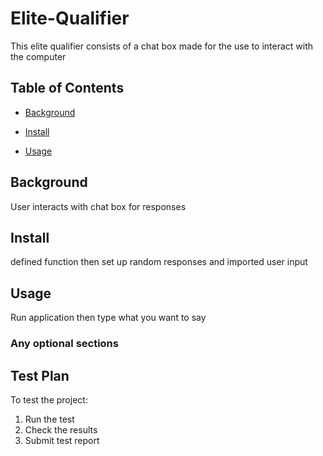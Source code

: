 # Elite-Qualifier

This elite qualifier consists of a chat box made for the use to interact with the computer

## Table of Contents

- [Background](#background)

- [Install](#install)

- [Usage](#usage)

## Background

User interacts with chat box for responses

## Install

defined function then set up random responses and imported user input
## Usage

Run application then type what you want to say

### Any optional sections

## Test Plan

To test the project:

1. Run the test
2. Check the results
3. Submit test report
